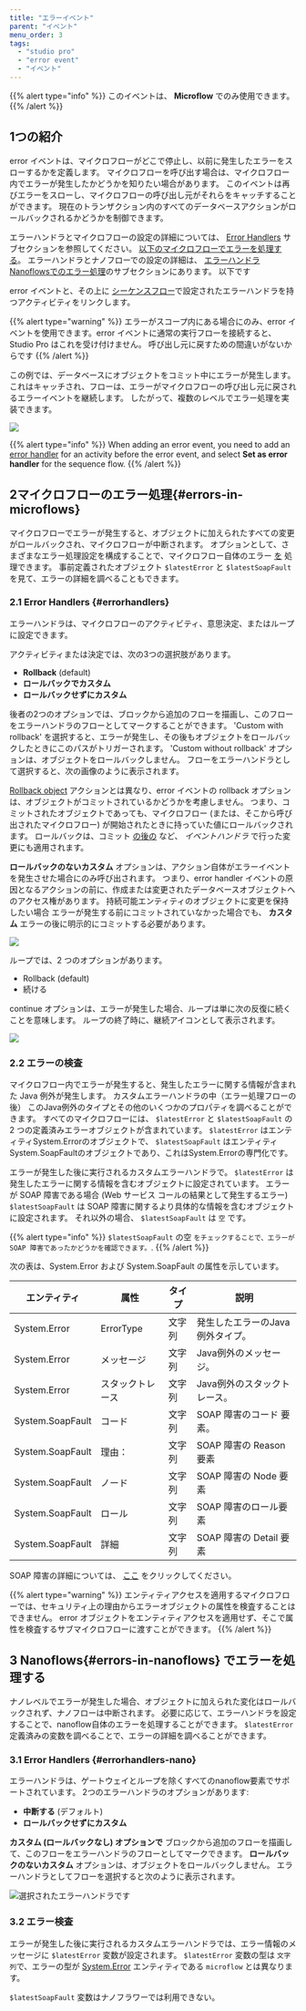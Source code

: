 ```yaml
---
title: "エラーイベント"
parent: "イベント"
menu_order: 3
tags:
  - "studio pro"
  - "error event"
  - "イベント"
---
```


{{% alert type="info" %}}
このイベントは、 **Microflow** でのみ使用できます。
{{% /alert %}}

## 1つの紹介

error イベントは、マイクロフローがどこで停止し、以前に発生したエラーをスローするかを定義します。 マイクロフローを呼び出す場合は、マイクロフロー内でエラーが発生したかどうかを知りたい場合があります。 このイベントは再びエラーをスローし、マイクロフローの呼び出し元がそれらをキャッチすることができます。 現在のトランザクション内のすべてのデータベースアクションがロールバックされるかどうかを制御できます。

エラーハンドラとマイクロフローの設定の詳細については、 [Error Handlers](#errorhandlers) サブセクションを参照してください。 [以下のマイクロフローでエラーを処理する](#errors-in-microflows)。 エラーハンドラとナノフローでの設定の詳細は、 [エラーハンドラ](#errorhandlers-nano) [Nanoflowsでのエラー処理](#errors-in-nanoflows)のサブセクションにあります。 以下です

error イベントと、その上に [シーケンスフロー](sequence-flow)で設定されたエラーハンドラを持つアクティビティをリンクします。

{{% alert type="warning" %}}
エラーがスコープ内にある場合にのみ、error イベントを使用できます。error イベントに通常の実行フローを接続すると、Studio Pro はこれを受け付けません。 呼び出し元に戻すための間違いがないからです
{{% /alert %}}

この例では、データベースにオブジェクトをコミット中にエラーが発生します。 これはキャッチされ、フローは、エラーがマイクロフローの呼び出し元に戻されるエラーイベントを継続します。 したがって、複数のレベルでエラー処理を実装できます。

![](attachments/events/error-event.png)

{{% alert type="info" %}}
When adding an error event, you need to add an [error handler](#errorhandlers) for an activity before the error event, and select **Set as error handler** for the sequence flow.
{{% /alert %}}

## 2マイクロフローのエラー処理{#errors-in-microflows}

マイクロフローでエラーが発生すると、オブジェクトに加えられたすべての変更がロールバックされ、マイクロフローが中断されます。 オプションとして、さまざまなエラー処理設定を構成することで、マイクロフロー自体のエラー [を](/howto/logic-business-rules/set-up-error-handling) 処理できます。 事前定義されたオブジェクト `$latestError` と `$latestSoapFault` を見て、エラーの詳細を調べることもできます。

### 2.1 Error Handlers {#errorhandlers}

エラーハンドラは、マイクロフローのアクティビティ、意思決定、またはループに設定できます。

アクティビティまたは決定では、次の3つの選択肢があります。

*   **Rollback** (default)
*   **ロールバックでカスタム**
*   **ロールバックせずにカスタム**

後者の2つのオプションでは、ブロックから追加のフローを描画し、このフローをエラーハンドラのフローとしてマークすることができます。 'Custom with rollback' を選択すると、エラーが発生し、その後もオブジェクトをロールバックしたときにこのパスがトリガーされます。 'Custom without rollback' オプションは、オブジェクトをロールバックしません。 フローをエラーハンドラとして選択すると、次の画像のように表示されます。

[Rollback object](rollback-object) アクションとは異なり、error イベントの rollback オプションは、オブジェクトがコミットされているかどうかを考慮しません。 つまり、コミットされたオブジェクトであっても、マイクロフロー (または、そこから呼び出されたマイクロフロー) が開始されたときに持っていた値にロールバックされます。 ロールバックは、コミット [の後の](event-handlers) など、 *イベントハンドラ* で行った変更にも適用されます。

**ロールバックのないカスタム** オプションは、アクション自体がエラーイベントを発生させた場合にのみ呼び出されます。 つまり、error handler イベントの原因となるアクションの前に、作成または変更されたデータベースオブジェクトへのアクセス権があります。 持続可能エンティティのオブジェクトに変更を保持したい場合 エラーが発生する前にコミットされていなかった場合でも、 **カスタム** エラーの後に明示的にコミットする必要があります。

![](attachments/events/custom-without-rollback-microflows.png)

ループでは、2 つのオプションがあります。

*   Rollback (default)
*   続ける

continue オプションは、エラーが発生した場合、ループは単に次の反復に続くことを意味します。 ループの終了時に、継続アイコンとして表示されます。

![](attachments/events/error-event-loop.png)

### 2.2 エラーの検査

マイクロフロー内でエラーが発生すると、発生したエラーに関する情報が含まれた Java 例外が発生します。 カスタムエラーハンドラの中（エラー処理フローの後） このJava例外のタイプとその他のいくつかのプロパティを調べることができます。 すべてのマイクロフローには、 `$latestError` と `$latestSoapFault` の 2 つの定義済みエラーオブジェクトが含まれています。 `$latestError` はエンティティSystem.Errorのオブジェクトで、 `$latestSoapFault` はエンティティSystem.SoapFaultのオブジェクトであり、これはSystem.Errorの専門化です。

エラーが発生した後に実行されるカスタムエラーハンドラで。 `$latestError` は発生したエラーに関する情報を含むオブジェクトに設定されています。 エラーが SOAP 障害である場合 (Web サービス コールの結果として発生するエラー) `$latestSoapFault` は SOAP 障害に関するより具体的な情報を含むオブジェクトに設定されます。 それ以外の場合、 `$latestSoapFault` は `空` です。

{{% alert type="info" %}}
`$latestSoapFault` の空 `をチェックすることで、エラーが SOAP 障害であったかどうかを確認できます。`.
{{% /alert %}}

次の表は、System.Error および System.SoapFault の属性を示しています。

| エンティティ           | 属性        | タイプ | 説明                 |
| ---------------- | --------- | --- | ------------------ |
| System.Error     | ErrorType | 文字列 | 発生したエラーのJava例外タイプ。 |
| System.Error     | メッセージ     | 文字列 | Java例外のメッセージ。      |
| System.Error     | スタックトレース  | 文字列 | Java例外のスタックトレース。   |
| System.SoapFault | コード       | 文字列 | SOAP 障害のコード 要素。    |
| System.SoapFault | 理由：       | 文字列 | SOAP 障害の Reason 要素 |
| System.SoapFault | ノード       | 文字列 | SOAP 障害の Node 要素   |
| System.SoapFault | ロール       | 文字列 | SOAP 障害のロール要素      |
| System.SoapFault | 詳細        | 文字列 | SOAP 障害の Detail 要素 |

SOAP 障害の詳細については、 [ここ](http://www.w3.org/TR/soap12-part1/#soapfault) をクリックしてください。

{{% alert type="warning" %}}
エンティティアクセスを適用するマイクロフローでは、セキュリティ上の理由からエラーオブジェクトの属性を検査することはできません。 error オブジェクトをエンティティアクセスを適用せず、そこで属性を検査するサブマイクロフローに渡すことができます。
{{% /alert %}}

## 3 Nanoflows{#errors-in-nanoflows} でエラーを処理する

ナノレベルでエラーが発生した場合、オブジェクトに加えられた変化はロールバックされず、ナノフローは中断されます。 必要に応じて、エラーハンドラを設定することで、nanoflow自体のエラーを処理することができます。 `$latestError` 定義済みの変数を調べることで、エラーの詳細を調べることができます。

### 3.1 Error Handlers {#errorhandlers-nano}

エラーハンドラは、ゲートウェイとループを除くすべてのnanoflow要素でサポートされています。 2つのエラーハンドラのオプションがあります:

*  **中断する** (デフォルト)
*  **ロールバックせずにカスタム**

**カスタム (ロールバックなし) オプションで** ブロックから追加のフローを描画して、このフローをエラーハンドラのフローとしてマークできます。 **ロールバックのないカスタム** オプションは、オブジェクトをロールバックしません。 エラーハンドラとしてフローを選択すると次のように表示されます。

![選択されたエラーハンドラです](attachments/events/custom-without-rollback-nanoflows.png)

### 3.2 エラー検査

エラーが発生した後に実行されるカスタムエラーハンドラでは、エラー情報のメッセージに `$latestError` 変数が設定されます。 `$latestError` 変数の型は `文字列`で、エラーの型が [System.Error](microflows) エンティティである `microflow` とは異なります。

`$latestSoapFault` 変数はナノフラワーでは利用できない。
